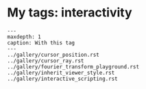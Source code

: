 # My tags: interactivity

```{toctree}
---
maxdepth: 1
caption: With this tag
---
../gallery/cursor_position.rst
../gallery/cursor_ray.rst
../gallery/fourier_transform_playground.rst
../gallery/inherit_viewer_style.rst
../gallery/interactive_scripting.rst
```
